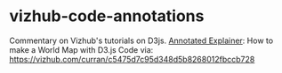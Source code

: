 # vizhub-code-annotations
Commentary on Vizhub's tutorials on D3js.
[Annotated Explainer](https://hyp.is/go?url=https%3A%2F%2Fgithub.com%2Fsriramvsharma%2Fvizhub-code-annotations%2Fblob%2Fmaster%2FLet%27s%2520make%2520a%2520map%2520with%2520D3.js!%2Findex.js&group=__world__): How to make a World Map with D3.js
Code via: https://vizhub.com/curran/c5475d7c95d348d5b8268012fbccb728
